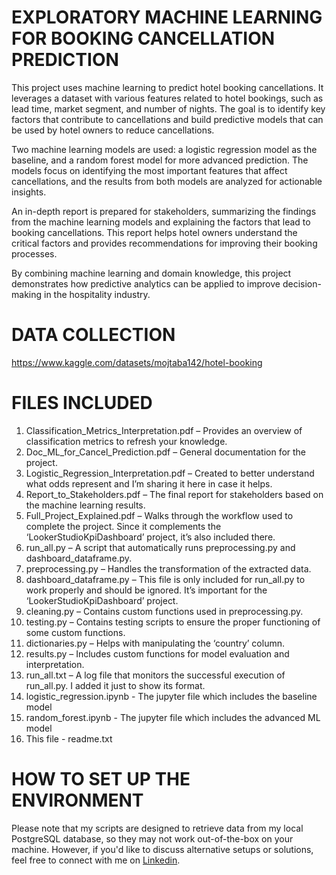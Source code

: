 # EXPLORATORY MACHINE LEARNING FOR BOOKING CANCELLATION PREDICTION
This project uses machine learning to predict hotel booking cancellations. It leverages a dataset with various features related to hotel bookings, such as lead time, market segment, and number of nights. The goal is to identify key factors that contribute to cancellations and build predictive models that can be used by hotel owners to reduce cancellations.

Two machine learning models are used: a logistic regression model as the baseline, and a random forest model for more advanced prediction. The models focus on identifying the most important features that affect cancellations, and the results from both models are analyzed for actionable insights.

An in-depth report is prepared for stakeholders, summarizing the findings from the machine learning models and explaining the factors that lead to booking cancellations. This report helps hotel owners understand the critical factors and provides recommendations for improving their booking processes.

By combining machine learning and domain knowledge, this project demonstrates how predictive analytics can be applied to improve decision-making in the hospitality industry.

# DATA COLLECTION
https://www.kaggle.com/datasets/mojtaba142/hotel-booking

# FILES INCLUDED
1) Classification_Metrics_Interpretation.pdf – Provides an overview of classification metrics to refresh your knowledge.
2) Doc_ML_for_Cancel_Prediction.pdf – General documentation for the project.
3) Logistic_Regression_Interpretation.pdf – Created to better understand what odds represent and I’m sharing it here in case it helps.
4) Report_to_Stakeholders.pdf – The final report for stakeholders based on the machine learning results.
5) Full_Project_Explained.pdf – Walks through the workflow used to complete the project. Since it complements the ‘LookerStudioKpiDashboard’ project, it’s also included there.
6) run_all.py – A script that automatically runs preprocessing.py and dashboard_dataframe.py.
7) preprocessing.py – Handles the transformation of the extracted data.
8) dashboard_dataframe.py – This file is only included for run_all.py to work properly and should be ignored. It’s important for the ‘LookerStudioKpiDashboard’ project.
9) cleaning.py – Contains custom functions used in preprocessing.py.
10) testing.py – Contains testing scripts to ensure the proper functioning of some custom functions.
11) dictionaries.py – Helps with manipulating the ‘country’ column.
12) results.py – Includes custom functions for model evaluation and interpretation.
13) run_all.txt – A log file that monitors the successful execution of run_all.py. I added it just to show its format.
14) logistic_regression.ipynb - The jupyter file which includes the baseline model
15) random_forest.ipynb - The jupyter file which includes the advanced ML model
16) This file - readme.txt

# HOW TO SET UP THE ENVIRONMENT
Please note that my scripts are designed to retrieve data from my local PostgreSQL database, so they may not work out-of-the-box on your machine. However, if you'd like to discuss alternative setups or solutions, feel free to connect with me on [Linkedin](https://www.linkedin.com/in/kimon-ioannis-lappas).

